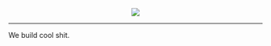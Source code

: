 <div>
    <p align="center">
        <img src="/assets/rubber-ducky.png" align="center" />
    </p>
    <hr>
</div>

We build cool shit.

